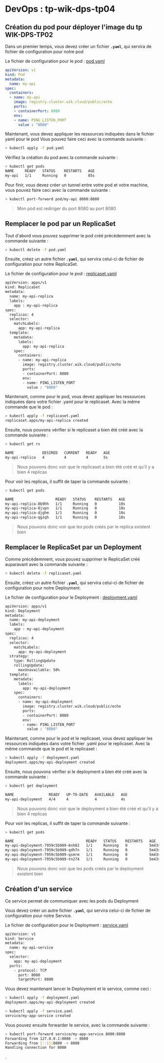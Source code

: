 # DevOps : tp-wik-dps-tp04

## Création du pod pour déployer l'image du tp WIK-DPS-TP02

Dans un premier temps, vous devez créer un fichier **`.yaml`**, qui servira de fichier de configuration pour notre pod

Le fichier de configuration pour le pod : [pod.yaml](../tp04/pod.yaml)

```yml
apiVersion: v1
kind: Pod
metadata:
  name: my-api
spec:
  containers:
  - name: my-api
    image: registry.cluster.wik.cloud/public/echo
    ports:
    - containerPort: 8080
    env:
    - name: PING_LISTEN_PORT 
      value : "8080"
```

Maintenant, vous devez appliquer les ressources indiquées dans le fichier yaml pour le pod
Vous pouvez faire ceci avec la commande suivante : 

```sh
> kubectl apply -f pod.yaml
```

Vérifiez la création du pod avec la commande suivante : 

```sh
> kubectl get pods
NAME     READY   STATUS    RESTARTS   AGE
my-api   1/1     Running   0          85s
```

Pour finir, vous devez créer un tunnel entre votre pod et votre machine, vous pouvez faire ceci avec la commande suivante :

```sh
> kubectl port-forward pod/my-api 8080:8080
```

> Mon pod est rediriger du port 8080 au port 8080

## Remplacer le pod par un ReplicaSet

Tout d'abord vous pouvez supprimer le pod créé précèdemment avec la commande suivante :

```sh
> kubectl delete -f pod.yaml
```

Ensuite, créez un autre fichier **`.yaml`**, qui servira celui-ci de fichier de configuration pour notre ReplicaSet.

Le fichier de configuration pour le pod : [replicaset.yaml](../tp04/replicaset.yaml)

```sh
apiVersion: apps/v1
kind: ReplicaSet
metadata:
  name: my-api-replica
  labels:
    app : my-api-replica
spec:
  replicas: 4
  selector:
    matchLabels:
      app: my-api-replica
  template:
    metadata:
      labels:
        app: my-api-replica
    spec:
      containers:
      - name: my-api-replica
        image: registry.cluster.wik.cloud/public/echo
        ports:
        - containerPort: 8080
        env:
        - name: PING_LISTEN_PORT 
          value : "8080"
```

Maintenant, comme pour le pod, vous devez appliquer les ressources indiquées dans votre fichier .yaml pour le replicaset. 
Avec la même commande que le pod :

```sh
> kubectl apply -f replicaset.yaml
replicaset.apps/my-api-replica created
```

Ensuite, nous pouvons vérifier si le replicaset a bien été créé avec la commande suivante :

```sh
> kubectl get rs

NAME             DESIRED   CURRENT   READY   AGE
my-api-replica   4         4         4       5s
```

> Nous pouvons donc voir que le replicaset a bien été créé et qu'il y a bien 4 replicas

Pour voir les replicas, il suffit de taper la commande suivante :

```sh
> kubectl get pods

NAME                   READY   STATUS    RESTARTS   AGE
my-api-replica-8b9hh   1/1     Running   0          10s
my-api-replica-8jvpn   1/1     Running   0          10s
my-api-replica-djghm   1/1     Running   0          10s
my-api-replica-qgzqh   1/1     Running   0          10s
```

> Nous pouvons donc voir que les pods créés par le replica existent bien

## Remplacer le ReplicaSet par un Deployment

Comme précèdemment, vous pouvez supprimer le ReplicaSet créé auparavant avec la commande suivante :

```sh
> kubectl delete -f replicaset.yaml
```

Ensuite, créez un autre fichier **`.yaml`**, qui servira celui-ci de fichier de configuration pour notre Deployment.

Le fichier de configuration pour le Deployment : [deployment.yaml](../tp04/deployment.yaml)

```sh
apiVersion: apps/v1
kind: Deployment
metadata:
  name: my-api-deployment
  labels:
    app : my-api-deployment
spec:
  replicas: 4
  selector:
    matchLabels:
      app: my-api-deployment
  strategy:
    type: RollingUpdate
    rollingUpdate:
      maxUnavailable: 50%
  template:
    metadata:
      labels:
        app: my-api-deployment
    spec:
      containers:
      - name: my-api-deployment
        image: registry.cluster.wik.cloud/public/echo
        ports:
        - containerPort: 8080
        env:
        - name: PING_LISTEN_PORT 
          value : "8080"
```

Maintenant, comme pour le pod et le replicaset, vous devez appliquer les ressources indiquées dans votre fichier .yaml pour le replicaset. 
Avec la même commande que le pod et le replicaset :

```sh
> kubectl apply -f deployment.yaml
deployment.apps/my-api-deployment created
```

Ensuite, nous pouvons vérifier si le deployment a bien été créé avec la commande suivante :

```sh
> kubectl get deployment 

NAME                READY   UP-TO-DATE   AVAILABLE   AGE
my-api-deployment   4/4     4            4           4s
```

> Nous pouvons donc voir que le deployment a bien été créé et qu'il y a bien 4 replicas

Pour voir les replicas, il suffit de taper la commande suivante :

```sh
> kubectl get pods

NAME                                 READY   STATUS    RESTARTS   AGE
my-api-deployment-7959c5b989-6nh82   1/1     Running   0          5m43s
my-api-deployment-7959c5b989-qdh7n   1/1     Running   0          5m43s
my-api-deployment-7959c5b989-qsmrm   1/1     Running   0          5m43s
my-api-deployment-7959c5b989-tn274   1/1     Running   0          5m43s
```

> Nous pouvons donc voir que les pods créés par le deployment existent bien

## Création d'un service

Ce service permet de communiquer avec les pods du Deployment

Vous devez créer un autre fichier **`.yaml`**, qui servira celui-ci de fichier de configuration pour notre Service.

Le fichier de configuration pour le Deployment : [service.yaml](../tp04/service.yaml)

```sh
apiVersion: v1
kind: Service
metadata:
  name: my-api-service
spec:
  selector:
    app: my-api-deployment
  ports:
    - protocol: TCP
      port: 8080
      targetPort: 8080
```

Vous devez maintenant lancer le Deployment et le service, comme ceci :

```sh
> kubectl apply -f deployment.yaml
deployment.apps/my-api-deployment created

> kubectl apply -f service.yaml
service/my-app-service created
```

Vous pouvez ensuite forwarder le service, avec la commande suivante : 

```sh
> kubectl port-forward service/my-app-service 8080:8080
Forwarding from 127.0.0.1:8080 -> 8080
Forwarding from [::1]:8080 -> 8080
Handling connection for 8080
```

.